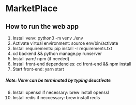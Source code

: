 # MarketPlace

## How to run the web app

1. Install venv: python3 -m venv ./env
2. Activate virtual environment: source env/bin/activate
3. Install requirements: pip install -r requirements.txt
4. cd backend && python manage.py runserver
5. Install yarn/ npm (if needed)
6. Install front-end dependencies: cd front-end && npm install 
7. Start front-end: yarn start


##### Note: Venv can be terminated by typing deactivate 
9. Install openssl if necessary: brew install openssl
10. Install redis if neccessary: brew install redis 
